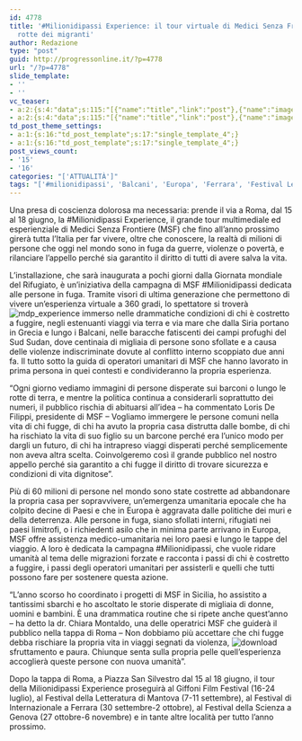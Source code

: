 ```yaml
---
id: 4778
title: '#Milionidipassi Experience: il tour virtuale di Medici Senza Frontiere sulle
  rotte dei migranti'
author: Redazione
type: "post"
guid: http://progressonline.it/?p=4778
url: "/?p=4778"
slide_template:
- ''
- ''
vc_teaser:
- a:2:{s:4:"data";s:115:"[{"name":"title","link":"post"},{"name":"image","image":"featured","link":"none"},{"name":"text","mode":"excerpt"}]";s:7:"bgcolor";s:0:"";}
- a:2:{s:4:"data";s:115:"[{"name":"title","link":"post"},{"name":"image","image":"featured","link":"none"},{"name":"text","mode":"excerpt"}]";s:7:"bgcolor";s:0:"";}
td_post_theme_settings:
- a:1:{s:16:"td_post_template";s:17:"single_template_4";}
- a:1:{s:16:"td_post_template";s:17:"single_template_4";}
post_views_count:
- '15'
- '16'
categories: "['ATTUALITÀ']"
tags: "['#milionidipassi', 'Balcani', 'Europa', 'Ferrara', 'Festival Letteratura Mantova', 'Genova', 'Giffoni Film Festival', 'giugno 2016', 'Grecia', 'Medici senza frontiere', 'migranti', 'news', 'profughi', 'rifugiati', 'Roma', 'Siria']"
---
```


Una presa di coscienza dolorosa ma necessaria: prende il via a Roma, dal 15 al 18 giugno, la #Milionidipassi Experience, il grande tour multimediale ed esperienziale di Medici Senza Frontiere (MSF) che fino all’anno prossimo girerà tutta l’Italia per far vivere, oltre che conoscere, la realtà di milioni di persone che oggi nel mondo sono in fuga da guerre, violenze o povertà, e rilanciare l’appello perché sia garantito il diritto di tutti di avere salva la vita.

L’installazione, che sarà inaugurata a pochi giorni dalla Giornata mondiale del Rifugiato, è un’iniziativa della campagna di MSF #Milionidipassi dedicata alle persone in fuga. Tramite visori di ultima generazione che permettono di vivere un’esperienza virtuale a 360 gradi, lo spettatore si troverà![mdp_experience](https://progressonline.it/wp-content/uploads/mdp_experience-300x150.jpg) immerso nelle drammatiche condizioni di chi è costretto a fuggire, negli estenuanti viaggi via terra e via mare che dalla Siria portano in Grecia e lungo i Balcani, nelle baracche fatiscenti dei campi profughi del Sud Sudan, dove centinaia di migliaia di persone sono sfollate e a causa delle violenze indiscriminate dovute al conflitto interno scoppiato due anni fa. Il tutto sotto la guida di operatori umanitari di MSF che hanno lavorato in prima persona in quei contesti e condivideranno la propria esperienza.

“Ogni giorno vediamo immagini di persone disperate sui barconi o lungo le rotte di terra, e mentre la politica continua a considerarli soprattutto dei numeri, il pubblico rischia di abituarsi all’idea – ha commentato Loris De Filippi, presidente di MSF – Vogliamo immergere le persone comuni nella vita di chi fugge, di chi ha avuto la propria casa distrutta dalle bombe, di chi ha rischiato la vita di suo figlio su un barcone perché era l’unico modo per dargli un futuro, di chi ha intrapreso viaggi disperati perché semplicemente non aveva altra scelta. Coinvolgeremo così il grande pubblico nel nostro appello perché sia garantito a chi fugge il diritto di trovare sicurezza e condizioni di vita dignitose”.

Più di 60 milioni di persone nel mondo sono state costrette ad abbandonare la propria casa per sopravvivere, un’emergenza umanitaria epocale che ha colpito decine di Paesi e che in Europa è aggravata dalle politiche dei muri e della deterrenza. Alle persone in fuga, siano sfollati interni, rifugiati nei paesi limitrofi, o i richiedenti asilo che in minima parte arrivano in Europa, MSF offre assistenza medico-umanitaria nei loro paesi e lungo le tappe del viaggio. A loro è dedicata la campagna #Milionidipassi, che vuole ridare umanità al tema delle migrazioni forzate e racconta i passi di chi è costretto a fuggire, i passi degli operatori umanitari per assisterli e quelli che tutti possono fare per sostenere questa azione.

“L’anno scorso ho coordinato i progetti di MSF in Sicilia, ho assistito a tantissimi sbarchi e ho ascoltato le storie disperate di migliaia di donne, uomini e bambini. È una drammatica routine che si ripete anche quest’anno – ha detto la dr. Chiara Montaldo, una delle operatrici MSF che guiderà il pubblico nella tappa di Roma – Non dobbiamo più accettare che chi fugge debba rischiare la propria vita in viaggi segnati da violenza, ![download](https://progressonline.it/wp-content/uploads/download-4.jpg)sfruttamento e paura. Chiunque senta sulla propria pelle quell’esperienza accoglierà queste persone con nuova umanità”.

Dopo la tappa di Roma, a Piazza San Silvestro dal 15 al 18 giugno, il tour della Milionidipassi Experience proseguirà al Giffoni Film Festival (16-24 luglio), al Festival della Letteratura di Mantova (7-11 settembre), al Festival di Internazionale a Ferrara (30 settembre-2 ottobre), al Festival della Scienza a Genova (27 ottobre-6 novembre) e in tante altre località per tutto l’anno prossimo.